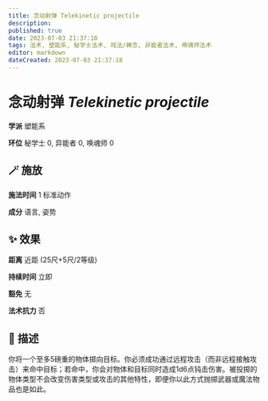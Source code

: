 ```yaml
---
title: 念动射弹 Telekinetic projectile
description: 
published: true
date: 2023-07-03 21:37:18
tags: 法术, 塑能系, 秘学士法术, 戏法/祷念, 异能者法术, 唤魂师法术
editor: markdown
dateCreated: 2023-07-03 21:37:18
---
```


# **念动射弹** *Telekinetic projectile*

**学派** 塑能系 

**环位** 秘学士 0, 异能者 0, 唤魂师 0

## 🪄 施放

**施法时间** 1 标准动作

**成分** 语言, 姿势

## ✨ 效果  

**距离** 近距 (25尺+5尺/2等级)  

**持续时间** 立即 

**豁免** 无

**法术抗力** 否

## 📖 描述

你将一个至多5磅重的物体掷向目标。你必须成功通过远程攻击（而非远程接触攻击）来命中目标；若命中，你会对物体和目标同时造成1d6点钝击伤害。被投掷的物体类型不会改变伤害类型或攻击的其他特性，即便你以此方式抛掷武器或魔法物品也是如此。
    